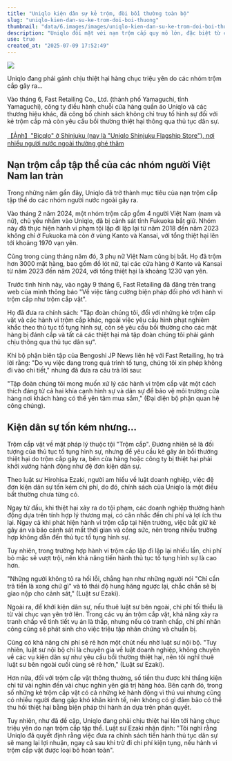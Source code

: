 ```yaml
---
title: "Uniqlo kiện dân sự kẻ trộm, đòi bồi thường toàn bộ"
slug: "uniqlo-kien-dan-su-ke-trom-doi-boi-thuong"
thumbnail: "data/6.images/images/uniqlo-kien-dan-su-ke-trom-doi-boi-thuong.webp"
description: "Uniqlo đối mặt với nạn trộm cắp quy mô lớn, đặc biệt từ các nhóm người nước ngoài. Họ tuyên bố sẽ theo đuổi thủ tục dân sự để đòi bồi thường toàn bộ thiệt hại, điều này được cho là bất thường nhưng có lợi khi thiệt hại lên tới hàng triệu yên."
use: true
created_at: "2025-07-09 17:52:49"
---
```


![](/images/20250709-00010002-bengojp-000-1-view.webp)

Uniqlo đang phải gánh chịu thiệt hại hàng chục triệu yên do các nhóm trộm cắp gây ra...

Vào tháng 6, Fast Retailing Co., Ltd. (thành phố Yamaguchi, tỉnh Yamaguchi), công ty điều hành chuỗi cửa hàng quần áo Uniqlo và các thương hiệu khác, đã công bố chính sách không chỉ truy tố hình sự đối với kẻ trộm cắp mà còn yêu cầu bồi thường thiệt hại thông qua thủ tục dân sự.

[【Ảnh】"Bicqlo" ở Shinjuku (nay là "Uniqlo Shinjuku Flagship Store"), nơi nhiều người nước ngoài thường ghé thăm](https://www.ben54.jp/news/2451/images?p=2)

## Nạn trộm cắp tập thể của các nhóm người Việt Nam lan tràn

Trong những năm gần đây, Uniqlo đã trở thành mục tiêu của nạn trộm cắp tập thể do các nhóm người nước ngoài gây ra.

Vào tháng 2 năm 2024, một nhóm trộm cắp gồm 4 người Việt Nam (nam và nữ), chủ yếu nhắm vào Uniqlo, đã bị cảnh sát tỉnh Fukuoka bắt giữ. Nhóm này đã thực hiện hành vi phạm tội lặp đi lặp lại từ năm 2018 đến năm 2023 không chỉ ở Fukuoka mà còn ở vùng Kanto và Kansai, với tổng thiệt hại lên tới khoảng 1970 vạn yên.

Cũng trong cùng tháng năm đó, 3 phụ nữ Việt Nam cũng bị bắt. Họ đã trộm hơn 3000 mặt hàng, bao gồm đồ lót nữ, tại các cửa hàng ở Kanto và Kansai từ năm 2023 đến năm 2024, với tổng thiệt hại là khoảng 1230 vạn yên.

Trước tình hình này, vào ngày 9 tháng 6, Fast Retailing đã đăng trên trang web của mình thông báo "Về việc tăng cường biện pháp đối phó với hành vi trộm cắp như trộm cắp vặt".

Họ đã đưa ra chính sách: "Tập đoàn chúng tôi, đối với những kẻ trộm cắp vặt và các hành vi trộm cắp khác, ngoài việc yêu cầu hình phạt nghiêm khắc theo thủ tục tố tụng hình sự, còn sẽ yêu cầu bồi thường cho các mặt hàng bị đánh cắp và tất cả các thiệt hại mà tập đoàn chúng tôi phải gánh chịu thông qua thủ tục dân sự".

Khi bộ phận biên tập của Bengoshi JP News liên hệ với Fast Retailing, họ trả lời rằng: "Do vụ việc đang trong quá trình tố tụng, chúng tôi xin phép không đi vào chi tiết," nhưng đã đưa ra câu trả lời sau:

"Tập đoàn chúng tôi mong muốn xử lý các hành vi trộm cắp vặt một cách thích đáng từ cả hai khía cạnh hình sự và dân sự để bảo vệ môi trường cửa hàng nơi khách hàng có thể yên tâm mua sắm," (Đại diện bộ phận quan hệ công chúng).

## Kiện dân sự tốn kém nhưng...

Trộm cắp vặt về mặt pháp lý thuộc tội "Trộm cắp". Đương nhiên sẽ là đối tượng của thủ tục tố tụng hình sự, nhưng để yêu cầu kẻ gây án bồi thường thiệt hại do trộm cắp gây ra, bên cửa hàng hoặc công ty bị thiệt hại phải khởi xướng hành động như đệ đơn kiện dân sự.

Theo luật sư Hirohisa Ezaki, người am hiểu về luật doanh nghiệp, việc đệ đơn kiện dân sự tốn kém chi phí, do đó, chính sách của Uniqlo là một điều bất thường chưa từng có.

Ngay từ đầu, khi thiệt hại xảy ra do tội phạm, các doanh nghiệp thường hành động dựa trên tính hợp lý thương mại, có cân nhắc đến chi phí và lợi ích thu lại. Ngay cả khi phát hiện hành vi trộm cắp tại hiện trường, việc bắt giữ kẻ gây án và báo cảnh sát mất thời gian và công sức, nên trong nhiều trường hợp không dẫn đến thủ tục tố tụng hình sự.

Tuy nhiên, trong trường hợp hành vi trộm cắp lặp đi lặp lại nhiều lần, chi phí bỏ mặc sẽ vượt trội, nên khả năng tiến hành thủ tục tố tụng hình sự là cao hơn.

"Những người không tỏ ra hối lỗi, chẳng hạn như những người nói "Chỉ cần trả tiền là xong chứ gì" và tỏ thái độ hung hăng ngược lại, chắc chắn sẽ bị giao nộp cho cảnh sát," (Luật sư Ezaki).

Ngoài ra, để khởi kiện dân sự, nếu thuê luật sư bên ngoài, chi phí tối thiểu là từ vài chục vạn yên trở lên. Trong các vụ án trộm cắp vặt, khả năng xảy ra tranh chấp về tình tiết vụ án là thấp, nhưng nếu có tranh chấp, chi phí nhân công cũng sẽ phát sinh cho việc triệu tập nhân chứng và chuẩn bị.

Cũng có khả năng chi phí sẽ rẻ hơn một chút nếu nhờ luật sư nội bộ. "Tuy nhiên, luật sư nội bộ chỉ là chuyên gia về luật doanh nghiệp, không chuyên về các vụ kiện dân sự như yêu cầu bồi thường thiệt hại, nên tôi nghĩ thuê luật sư bên ngoài cuối cùng sẽ rẻ hơn," (Luật sư Ezaki).

Hơn nữa, đối với trộm cắp vặt thông thường, số tiền thu được khi thắng kiện chỉ từ vài nghìn đến vài chục nghìn yên giá trị hàng hóa. Bên cạnh đó, trong số những kẻ trộm cắp vặt có cả những kẻ hành động vì thú vui nhưng cũng có nhiều người đang gặp khó khăn kinh tế, nên không có gì đảm bảo có thể thu hồi thiệt hại bằng biện pháp thi hành án dựa trên phán quyết.

Tuy nhiên, như đã đề cập, Uniqlo đang phải chịu thiệt hại lên tới hàng chục triệu yên do nạn trộm cắp tập thể. Luật sư Ezaki nhận định: "Tôi nghĩ rằng Uniqlo đã quyết định rằng việc đưa ra chính sách tiến hành thủ tục dân sự sẽ mang lại lợi nhuận, ngay cả sau khi trừ đi chi phí kiện tụng, nếu hành vi trộm cắp vặt được loại bỏ hoàn toàn".